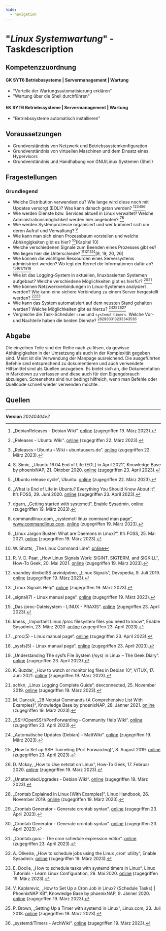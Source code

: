 ```yaml
---
hide:
  - navigation
---
```


# "*Linux Systemwartung*" - Taskdescription

## Kompetenzzuordnung
#### GK SYT6 Betriebssysteme | Servermanagement | Wartung
* "Vorteile der Wartungsautomatisierung erklären"
* "Wartung über die Shell durchführen"
#### EK SYT6 Betriebssysteme | Servermanagement | Wartung
* "Betriebssysteme automatisch installieren"

## Voraussetzungen
* Grundverständnis von Netzwerk und Betriebssystemkonfiguration
* Grundverständnis von virtuellen Maschinen und dem Einsatz eines Hypervisors
* Grundverständnis und Handhabung von GNU/Linux Systemen (Shell)


## Fragestellungen

### Grundlegend

* Welche Distribution verwendest du? Wie lange wird diese noch mit Updates versorgt (EOL)? Was kann danach getan werden? [^7][^23][^24][^32][^33][^36]
* Wie werden Dienste bzw. Services aktuell in Linux verwaltet? Welche Administrationsmöglichkeit werden hier angeboten? [^8][^29]
* Wie werden Systemprozesse organisiert und wer kümmert sich um deren Aufruf und Verwaltung? [^17]
* Wie kann man sich einen Prozessbaum vorstellen und welche Abhängigkeiten gibt es hier? [^31](Kapitel 10)
* Welche verschiedenen Signale zum Beenden eines Prozesses gibt es? Wo liegen hier die Unterschiede? [^9][^19][^20][^26][9, 19, 20, 26]
* Wie können die wichtigen Ressourcen eines Serversystems administriert werden? Wo legt der Kernel die Informationen dafür ab? [^6][^16][^22][^28][^35]
* Wie ist das Logging-System in aktuellen, linuxbasierten Systemen aufgebaut? Welche verschiedene Möglichkeiten gibt es hierfür? [^15][^18]
* Wie können Netzwerkverbindungen in Linux-Systemen analysiert werden? Wie kann eine sichere Verbindung zu einem Server hergestellt werden? [^1][^27]
* Wie kann das System automatisiert auf dem neusten Stand gehalten werden? Welche Möglichkeiten gibt es hierzu? [^2][^13][^14][^34]
* Vergleiche die Task-Scheduler `cron` und `systemd timers`. Welche Vor- und Nachteile haben die beiden Dienste? [^3][^4][^4][^5][^10][^11][^12][^25][^30]

## Abgabe
Die einzelnen Teile sind der Reihe nach zu lösen, da gewisse Abhängigkeiten in der Umsetzung als auch in der Komplexität gegeben sind. Meist ist die Verwendung der Manpage ausreichend. Die ausgeführten Befehle sind entsprechend zu dokumentieren und auch verwendete Hilfsmittel sind als Quellen anzugeben. Es bietet sich an, die Dokumentation in Markdown zu verfassen und diese auch für den Eigengebrauch abzulegen. Screenshots sind nur bedingt hilfreich, wenn man Befehle oder Quellcode schnell wieder verwenden möchte.

## Quellen
[^1]: M. Dancuk, „28 Netstat Commands {A Comprehensive List With Examples}“, Knowledge Base by phoenixNAP, 28. Jänner 2021. [online](https://phoenixnap.com/kb/netstat-command) (zugegriffen 19. März 2023).   
[^2]: „Automatische Updates (Debian) – MattWiki“. [online](https://otremba.net/wiki/Automatische_Updates_(Debian)) (zugegriffen 19. März 2023).   
[^3]: „Crontab Explained in Linux [With Examples]“, Linux Handbook, 26. November 2019. [online](https://linuxhandbook.com/crontab/) (zugegriffen 19. März 2023).   
[^4]: „Crontab Generator - Generate crontab syntax“. [online](https://crontab-generator.org/) (zugegriffen 23. April 2023).   
[^5]: „Crontab.guru - The cron schedule expression editor“. [online](https://crontab.guru/) (zugegriffen 23. April 2023).   
[^6]: „Das /proc-Dateisystem - LINUX - PRAXIS“. [online](https://www.linux-praxis.de/das-proc-dateisystem) (zugegriffen 23. April 2023).   
[^7]: „DebianReleases - Debian Wiki“. [online](https://wiki.debian.org/DebianReleases) (zugegriffen 19. März 2023).   
[^8]: dgarn, „Getting started with systemctl“, Enable Sysadmin. [online](https://www.redhat.com/sysadmin/getting-started-systemctl) (zugegriffen 19. März 2023).   
[^9]: R. V. D. Paar, „How Linux Signals Work: SIGINT, SIGTERM, and SIGKILL“, How-To Geek, 20. Mai 2021. [online](https://www.howtogeek.com/devops/linux-signals-hacks-definition-and-more/) (zugegriffen 19. März 2023).   
[^10]: A. Oliveira, „How to schedule jobs using the Linux ‚cron‘ utility“, Enable Sysadmin. [online](https://www.redhat.com/sysadmin/linux-cron-command) (zugegriffen 19. März 2023).   
[^11]: E. Docile, „How to schedule tasks with systemd timers in Linux“, Linux Tutorials - Learn Linux Configuration, 29. Mai 2020. [online](https://linuxconfig.org/how-to-schedule-tasks-with-systemd-timers-in-linux) (zugegriffen 19. März 2023).   
[^12]: V. Kaplarevic, „How to Set Up a Cron Job in Linux? {Schedule Tasks} | PhoenixNAP KB“, Knowledge Base by phoenixNAP, 9. Jänner 2020. [online](https://phoenixnap.com/kb/set-up-cron-job-linux) (zugegriffen 19. März 2023).   
[^13]: „How to Set up SSH Tunneling (Port Forwarding)“, 8. August 2019. [online](https://linuxize.com/post/how-to-setup-ssh-tunneling/) (zugegriffen 23. April 2023).   
[^14]: D. Mckay, „How to Use netstat on Linux“, How-To Geek, 17. Februar 2020. [online](https://www.howtogeek.com/513003/how-to-use-netstat-on-linux/) (zugegriffen 19. März 2023).   
[^15]: K. Buzdar, „How to watch or monitor log files in Debian 10“, VITUX, 17. Juni 2021. [online](https://vitux.com/how-to-watch-or-monitor-log-files-in-debian-10/) (zugegriffen 19. März 2023).   
[^16]: khess, „Important Linux /proc filesystem files you need to know“, Enable Sysadmin, 23. März 2020. [online](https://www.redhat.com/sysadmin/important-proc-files) (zugegriffen 23. April 2023).   
[^17]: „Linux Jargon Buster: What are Daemons in Linux?“, It’s FOSS, 25. Mai 2021. [online](https://itsfoss.com/linux-daemons/) (zugegriffen 19. März 2023).   
[^18]: schkn, „Linux Logging Complete Guide“, devconnected, 25. November 2019. [online](https://devconnected.com/linux-logging-complete-guide/) (zugegriffen 19. März 2023).   
[^19]:  vpandey devbot5S arvindpdmn, „Linux Signals“, Devopedia, 9. Juli 2019. [online](https://devopedia.org/linux-signals) (zugegriffen 19. März 2023).   
[^20]: „Linux Signals Help“. [online](https://www.computerhope.com/unix/signals.htm) (zugegriffen 19. März 2023).   
[^21]: „LinuxCommand.org: Learn The Linux Command Line. Write Shell Scripts.“ [online](https://linuxcommand.org/) (zugegriffen 20. März 2023).   
[^22]: „proc(5) - Linux manual page“. [online](https://man7.org/linux/man-pages/man5/proc.5.html) (zugegriffen 23. April 2023).   
[^23]: „Releases - Ubuntu Wiki“. [online](https://wiki.ubuntu.com/Releases) (zugegriffen 22. März 2023).   
[^24]: „Releases › Ubuntu › Wiki › ubuntuusers.de“. [online](https://wiki.ubuntuusers.de/Ubuntu/Releases/) (zugegriffen 22. März 2023).   
[^25]: P. Brown, „Setting Up a Timer with systemd in Linux“, Linux.com, 23. Juli 2018. [online](https://www.linux.com/topic/desktop/setting-timer-systemd-linux/) (zugegriffen 19. März 2023).   
[^26]: „signal(7) - Linux manual page“. [online](https://www.man7.org/linux/man-pages/man7/signal.7.html) (zugegriffen 19. März 2023).   
[^27]: „SSH/OpenSSH/PortForwarding - Community Help Wiki“. [online](https://help.ubuntu.com/community/SSH/OpenSSH/PortForwarding) (zugegriffen 23. April 2023).   
[^28]: „sysfs(5) - Linux manual page“. [online](https://man7.org/linux/man-pages/man5/sysfs.5.html) (zugegriffen 23. April 2023).   
[^29]: commandlinux.com, „systemctl linux command man page“, www.commandlinux.com. [online](https://www.commandlinux.com/man-page/man1/systemctl.1.html) (zugegriffen 19. März 2023).   
[^30]: „systemd/Timers - ArchWiki“. [online](https://wiki.archlinux.org/title/systemd/Timers) (zugegriffen 19. März 2023).   
[^31]: W. Shotts, „The Linux Command Line“. [online](https://deac-ams.dl.sourceforge.net/project/linuxcommand/TLCL/19.01/TLCL-19.01.pdf)   
[^32]: S. Simic, „Ubuntu 16.04 End of Life (EOL) in April 2021“, Knowledge Base by phoenixNAP, 21. Oktober 2020. [online](https://phoenixnap.com/kb/ubuntu-16-04-end-of-life) (zugegriffen 23. April 2023).   
[^33]: „Ubuntu release cycle“, Ubuntu. [online](https://ubuntu.com/about/release-cycle) (zugegriffen 22. März 2023).   
[^34]: „UnattendedUpgrades - Debian Wiki“. [online](https://wiki.debian.org/UnattendedUpgrades) (zugegriffen 19. März 2023).   
[^35]: „Understanding The sysfs File System (/sys) in Linux – The Geek Diary“. [online](https://www.thegeekdiary.com/understanding-the-sysfs-file-system-in-linux/) (zugegriffen 23. April 2023).   
[^36]: „What is End of Life in Ubuntu? Everything You Should Know About it“, It’s FOSS, 29. Juni 2020. [online](https://itsfoss.com/end-of-life-ubuntu/) (zugegriffen 23. April 2023).   

---
**Version** *20240404v2*

